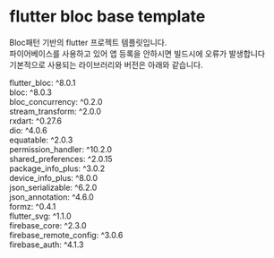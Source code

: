 # flutter bloc base template

Bloc패턴 기반의 flutter 프로젝트 템플릿입니다.   
파이어베이스를 사용하고 있어 앱 등록을 안하시면 빌드시에 오류가 발생합니다   
기본적으로 사용되는 라이브러리와 버전은 아래와 같습니다. 

flutter_bloc: ^8.0.1   
bloc: ^8.0.3   
bloc_concurrency: ^0.2.0   
stream_transform: ^2.0.0   
rxdart: ^0.27.6   
dio: ^4.0.6   
equatable: ^2.0.3   
permission_handler: ^10.2.0   
shared_preferences: ^2.0.15   
package_info_plus: ^3.0.2   
device_info_plus: ^8.0.0   
json_serializable: ^6.2.0   
json_annotation: ^4.6.0   
formz: ^0.4.1   
flutter_svg: ^1.1.0   
firebase_core: ^2.3.0   
firebase_remote_config: ^3.0.6   
firebase_auth: ^4.1.3
